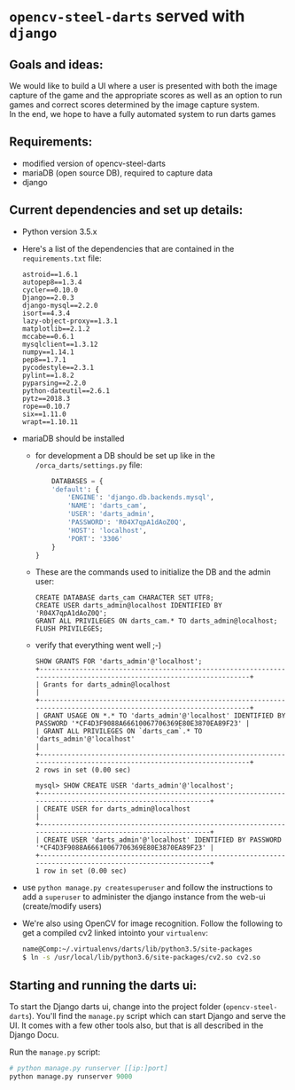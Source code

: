 # `opencv-steel-darts` served with `django`

## Goals and ideas:

We would like to build a UI where a user is presented with
both the image capture of the game and the appropriate scores
as well as an option to run games and correct scores determined
by the image capture system.  
In the end, we hope to have a fully automated system to run
darts games

## Requirements:

* modified version of opencv-steel-darts
* mariaDB (open source DB), required to capture data
* django

## Current dependencies and set up details:

* Python version 3.5.x 
* Here's a list of the dependencies that are contained in the
`requirements.txt` file:

    ```
    astroid==1.6.1
    autopep8==1.3.4
    cycler==0.10.0
    Django==2.0.3
    django-mysql==2.2.0
    isort==4.3.4
    lazy-object-proxy==1.3.1
    matplotlib==2.1.2
    mccabe==0.6.1
    mysqlclient==1.3.12
    numpy==1.14.1
    pep8==1.7.1
    pycodestyle==2.3.1
    pylint==1.8.2
    pyparsing==2.2.0
    python-dateutil==2.6.1
    pytz==2018.3
    rope==0.10.7
    six==1.11.0
    wrapt==1.10.11
    ```
* mariaDB should be installed
  * for development a DB should be set up like in the `/orca_darts/settings.py` file:
    ```python
        DATABASES = {
        'default': {
            'ENGINE': 'django.db.backends.mysql',
            'NAME': 'darts_cam',
            'USER': 'darts_admin',
            'PASSWORD': 'R04X7qpA1dAoZ0Q',
            'HOST': 'localhost',
            'PORT': '3306'
        }
    }
    ```
  * These are the commands used to initialize the DB and the admin user:
    ```mysql
    CREATE DATABASE darts_cam CHARACTER SET UTF8;
    CREATE USER darts_admin@localhost IDENTIFIED BY 'R04X7qpA1dAoZ0Q';
    GRANT ALL PRIVILEGES ON darts_cam.* TO darts_admin@localhost;
    FLUSH PRIVILEGES;
    ```
  * verify that everything went well ;-)
    ```mysql
    SHOW GRANTS FOR 'darts_admin'@'localhost';
    +--------------------------------------------------------------------------------------------------------------------+
    | Grants for darts_admin@localhost                                                                                   |
    +--------------------------------------------------------------------------------------------------------------------+
    | GRANT USAGE ON *.* TO 'darts_admin'@'localhost' IDENTIFIED BY PASSWORD '*CF4D3F9088A66610067706369E80E3870EA89F23' |
    | GRANT ALL PRIVILEGES ON `darts_cam`.* TO 'darts_admin'@'localhost'                                                 |
    +--------------------------------------------------------------------------------------------------------------------+
    2 rows in set (0.00 sec)
    
    mysql> SHOW CREATE USER 'darts_admin'@'localhost';
    +----------------------------------------------------------------------------------------------------------+
    | CREATE USER for darts_admin@localhost                                                                    |
    +----------------------------------------------------------------------------------------------------------+
    | CREATE USER 'darts_admin'@'localhost' IDENTIFIED BY PASSWORD '*CF4D3F9088A66610067706369E80E3870EA89F23' |
    +----------------------------------------------------------------------------------------------------------+
    1 row in set (0.00 sec)
    ```
* use `python manage.py createsuperuser` and follow the instructions to add a
`superuser` to administer the django instance from the web-ui (create/modify users)
* We're also using OpenCV for image recognition. Follow the following to get a compiled cv2 linked
intointo your `virtualenv`:
    ```bash
    name@Comp:~/.virtualenvs/darts/lib/python3.5/site-packages
    $ ln -s /usr/local/lib/python3.6/site-packages/cv2.so cv2.so
    ```

## Starting and running the darts ui:

To start the Django darts ui, change into the project folder (`opencv-steel-darts`).
You'll find the `manage.py` script which can start Django and serve the UI. It comes
with a few other tools also, but that is all described in the Django Docu.

Run the `manage.py` script:

```python
# python manage.py runserver [[ip:]port]
python manage.py runserver 9000
```